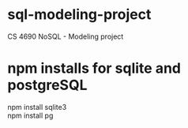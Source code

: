 # sql-modeling-project
CS 4690 NoSQL - Modeling project


# npm installs for sqlite and postgreSQL
npm install sqlite3\
npm install pg
